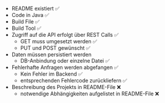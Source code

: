 - README existiert ✅
- Code in Java ✅
- Build File ✅
- Build Tool ✅
- Zugriff auf die API erfolgt über REST Calls ✅
    - GET muss umgesetzt werden ✅
    - PUT und POST gewünscht ✅
- Daten müssen persistiert werden
    - DB-Anbindung oder einzelne Datei ✅
- Fehlerhafte Anfragen werden abgefangen ✅
    - Kein Fehler im Backend ✅
    - entsprechenden Fehlercode zurückliefern ✅
- Beschreibung des Projekts in README-File ❌
    - notwendige Abhängigkeiten aufgelistet in README-File ❌
